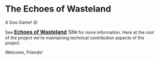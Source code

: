 # The Echoes of Wasteland
A Goo Game! 😜

See <big>[**Echoes of Wasteland**](https://captainlugaru.github.io/the-echoes-of-wasteland/ "The Echoes of Wasteland") Site</big> for more information.
Here at the root of the project we're maintaining technical contribution aspects of the project. 

Welcome, Friends!

